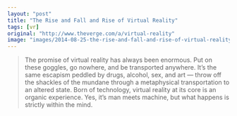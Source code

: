 ```yaml
---
layout: "post"
title: "The Rise and Fall and Rise of Virtual Reality"
tags: [vr]
original: "http://www.theverge.com/a/virtual-reality"
image: "images/2014-08-25-the-rise-and-fall-and-rise-of-virtual-reality/JaronLanier_at_VPL.0.jpg"
---
```


<blockquote>The promise of virtual reality has always been enormous. Put on these goggles, go nowhere, and be transported anywhere. It’s the same escapism peddled by drugs, alcohol, sex, and art — throw off the shackles of the mundane through a metaphysical transportation to an altered state. Born of technology, virtual reality at its core is an organic experience. Yes, it’s man meets machine, but what happens is strictly within the mind.</blockquote>

